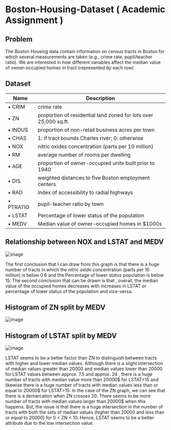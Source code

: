 # Boston-Housing-Dataset ( Academic Assignment )

## Problem
The Boston Housing data contain information on census tracts in Boston for which several measurements are taken (e.g., crime rate, pupil/teacher ratio). We are interested in how different variables affect the median value of owner-occupied homes in tract (represented by each row)

## Dataset

Name | Description
-----|------------
• CRIM | crime rate
• ZN | proportion of residential land zoned for lots over 25,000 sq.ft.
• INDUS | proportion of non-retail business acres per town
• CHAS | 1: if tract bounds Charles river; 0: otherwise
• NOX | nitric oxides concentration (parts per 10 million)
• RM | average number of rooms per dwelling
• AGE | proportion of owner-occupied units built prior to 1940
• DIS | weighted distances to five Boston employment centers
• RAD | index of accessibility to radial highways
• PTRATIO | pupil-teacher ratio by town
• LSTAT | Percentage of lower status of the population
• MEDV | Median value of owner-occupied homes in $1000s

## Relationship between NOX and LSTAT and MEDV
![image](https://user-images.githubusercontent.com/85646063/185258680-3e550cf4-3166-4e09-8f38-9eaca2ea374f.png)

The first conclusion that I can draw from this graph is that there is a huge number of tracts in which the nitric oxide concentration (parts per 10 million) is below 0.6 and the Percentage of lower status population is below 15. The second conclusion that can be drawn is that , overall, the median value of the occupied homes decreases with increases in LSTAT or percentage of lower status of the population and vice-versa.

## Histogram of ZN split by MEDV
![image](https://user-images.githubusercontent.com/85646063/185258961-507364bd-e66d-481c-bbb1-544273cbef18.png)

## Histogram of LSTAT split by MEDV

![image](https://user-images.githubusercontent.com/85646063/185259341-8e1f8530-4d97-48f4-937b-28447529be97.png)


LSTAT seems to be a better factor than ZN to distinguish between tracts with higher and lower median values. Although there is a slight intersection of median values greater than 20000 and median values lower than 20000 for LSTAT values between approx. 7.5 and approx. 24 , there is a huge number of tracts with median value more than 20000$ for LSTAT<15 and likewise there is a huge number of tracts with median values less than or equal to 20000$ for LSTAT>15. In the case of the ZN graph, we can see that there is a demarcation when ZN crosses 20. There seems to be more number of tracts with median values larger than 20000$ when this happens. But, the issue is that there is a huge intersection in the number of tracts with both the sets of median values (higher than 20000 and less than or equal to 20000) for 0 < ZN < 10. Hence, LSTAT seems to be a better attribute due to the low intersection value.




